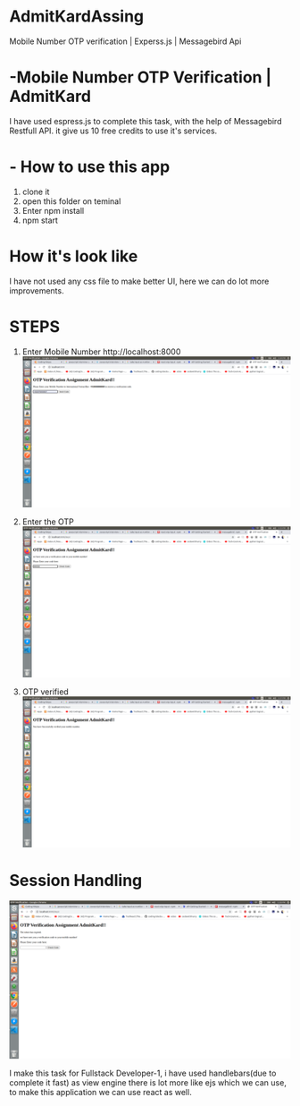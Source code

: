 # AdmitKardAssing
Mobile Number OTP verification | Experss.js | Messagebird Api

# -Mobile Number OTP Verification | AdmitKard

I have used espress.js to complete this task, with the help of Messagebird Restfull API.
it give us 10 free credits to use it's services.

# - How to use this app
1. clone it
2. open this folder on teminal
3. Enter npm install
4. npm start

# How it's look like
I have not used any css file to make better UI, here we can do lot more improvements.

# STEPS

1. Enter Mobile Number
http://localhost:8000
![](static/EnterMobileNumber.png)

2. Enter the OTP
![](static/enterotp.png)

3. OTP verified
![](static/otpverified.png)

# Session Handling
![](static/tokenexpired.png)



I make this task for Fullstack Developer-1, i have used handlebars(due to complete it fast) as view engine there is lot more like ejs which we can use, to make this application we can use react
as well.
